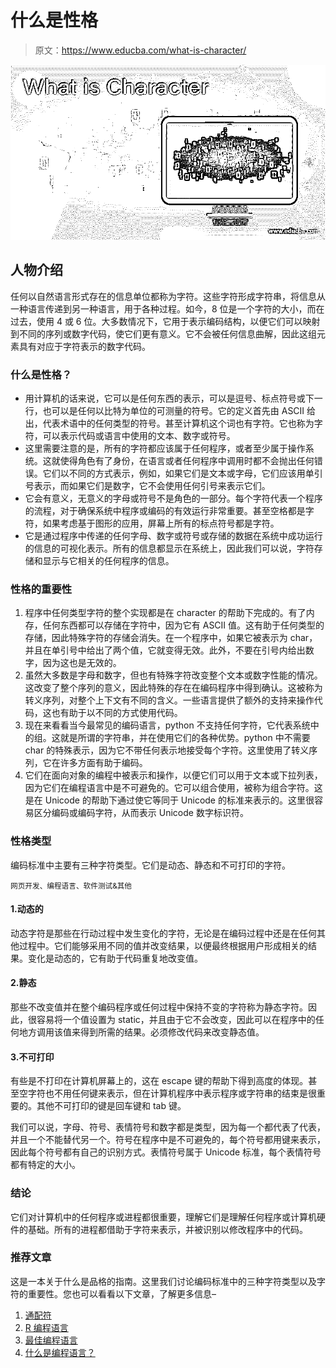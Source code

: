 # 什么是性格

> 原文：<https://www.educba.com/what-is-character/>

![What is Character](img/09f95d5c69dca397d1d45f2b607b16f3.png)



## 人物介绍

任何以自然语言形式存在的信息单位都称为字符。这些字符形成字符串，将信息从一种语言传递到另一种语言，用于各种过程。如今，8 位是一个字符的大小，而在过去，使用 4 或 6 位。大多数情况下，它用于表示编码结构，以便它们可以映射到不同的序列或数字代码，使它们更有意义。它不会被任何信息曲解，因此这组元素具有对应于字符表示的数字代码。

### 什么是性格？

*   用计算机的话来说，它可以是任何东西的表示，可以是逗号、标点符号或下一行，也可以是任何以比特为单位的可测量的符号。它的定义首先由 ASCII 给出，代表术语中的任何类型的符号。甚至计算机这个词也有字符。它也称为字符，可以表示代码或语言中使用的文本、数字或符号。
*   这里需要注意的是，所有的字符都应该属于任何程序，或者至少属于操作系统。这就使得角色有了身份，在语言或者任何程序中调用时都不会抛出任何错误。它们以不同的方式表示，例如，如果它们是文本或字母，它们应该用单引号表示，而如果它们是数字，它不会使用任何引号来表示它们。
*   它会有意义，无意义的字母或符号不是角色的一部分。每个字符代表一个程序的流程，对于确保系统中程序或编码的有效运行非常重要。甚至空格都是字符，如果考虑基于图形的应用，屏幕上所有的标点符号都是字符。
*   它是通过程序中传递的任何字母、数字或符号或存储的数据在系统中成功运行的信息的可视化表示。所有的信息都显示在系统上，因此我们可以说，字符存储和显示与它相关的任何程序的信息。

### 性格的重要性

1.  程序中任何类型字符的整个实现都是在 character 的帮助下完成的。有了内存，任何东西都可以存储在字符中，因为它有 ASCII 值。这有助于任何类型的存储，因此特殊字符的存储会消失。在一个程序中，如果它被表示为 char，并且在单引号中给出了两个值，它就变得无效。此外，不要在引号内给出数字，因为这也是无效的。
2.  虽然大多数是字母和数字，但也有特殊字符改变整个文本或数字性能的情况。这改变了整个序列的意义，因此特殊的存在在编码程序中得到确认。这被称为转义序列，对整个上下文有不同的含义。一些语言提供了额外的支持来操作代码，这也有助于以不同的方式使用代码。
3.  现在来看看当今最常见的编码语言，python 不支持任何字符，它代表系统中的组。这就是所谓的字符串，并在使用它们的各种优势。python 中不需要 char 的特殊表示，因为它不带任何表示地接受每个字符。这里使用了转义序列，它在许多方面有助于编码。
4.  它们在面向对象的编程中被表示和操作，以便它们可以用于文本或下拉列表，因为它们在编程语言中是不可避免的。它可以组合使用，被称为组合字符。这是在 Unicode 的帮助下通过使它等同于 Unicode 的标准来表示的。这里很容易区分编码或编码字符，从而表示 Unicode 数字标识符。

### 性格类型

编码标准中主要有三种字符类型。它们是动态、静态和不可打印的字符。

<small>网页开发、编程语言、软件测试&其他</small>

#### 1.动态的

动态字符是那些在行动过程中发生变化的字符，无论是在编码过程中还是在任何其他过程中。它们能够采用不同的值并改变结果，以便最终根据用户形成相关的结果。变化是动态的，它有助于代码重复地改变值。

#### 2.静态

那些不改变值并在整个编码程序或任何过程中保持不变的字符称为静态字符。因此，很容易将一个值设置为 static，并且由于它不会改变，因此可以在程序中的任何地方调用该值来得到所需的结果。必须修改代码来改变静态值。

#### 3.不可打印

有些是不打印在计算机屏幕上的，这在 escape 键的帮助下得到高度的体现。甚至空字符也不用任何键来表示，但在计算机程序中表示程序或字符串的结束是很重要的。其他不可打印的键是回车键和 tab 键。

我们可以说，字母、符号、表情符号和数字都是类型，因为每一个都代表了代表，并且一个不能替代另一个。符号在程序中是不可避免的，每个符号都用键来表示，因此每个符号都有自己的识别方式。表情符号属于 Unicode 标准，每个表情符号都有特定的大小。

### 结论

它们对计算机中的任何程序或进程都很重要，理解它们是理解任何程序或计算机硬件的基础。所有的进程都借助于字符来表示，并被识别以修改程序中的代码。

### 推荐文章

这是一本关于什么是品格的指南。这里我们讨论编码标准中的三种字符类型以及字符的重要性。您也可以看看以下文章，了解更多信息–

1.  [通配符](https://www.educba.com/wildcard-characters/)
2.  [R 编程语言](https://www.educba.com/r-programming-language/)
3.  [最佳编程语言](https://www.educba.com/best-programming-languages/)
4.  [什么是编程语言？](https://www.educba.com/what-is-a-programming-language/)





